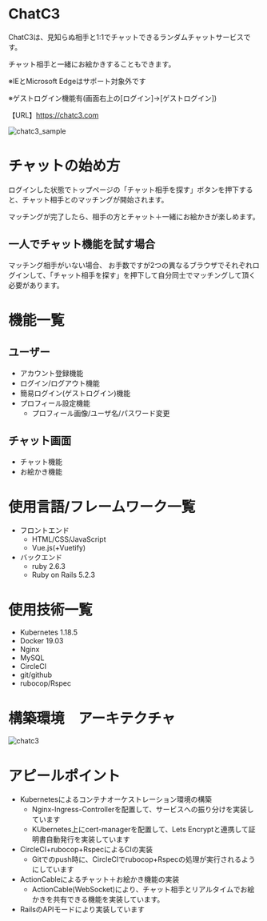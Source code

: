 # ChatC3
ChatC3は、見知らぬ相手と1:1でチャットできるランダムチャットサービスです。

チャット相手と一緒にお絵かきすることもできます。

※IEとMicrosoft Edgeはサポート対象外です 

※ゲストログイン機能有(画面右上の[ログイン]→[ゲストログイン])

【URL】https://chatc3.com

![chatc3_sample](https://user-images.githubusercontent.com/10390016/88374055-017dbd80-cdd4-11ea-9d80-5ce135a8b659.png)

# チャットの始め方
ログインした状態でトップページの「チャット相手を探す」ボタンを押下すると、チャット相手とのマッチングが開始されます。

マッチングが完了したら、相手の方とチャット＋一緒にお絵かきが楽しめます。

## 一人でチャット機能を試す場合
マッチング相手がいない場合、
お手数ですが2つの異なるブラウザでそれぞれログインして、「チャット相手を探す」を押下して自分同士でマッチングして頂く必要があります。

# 機能一覧
## ユーザー
- アカウント登録機能
- ログイン/ログアウト機能
- 簡易ログイン(ゲストログイン)機能
- プロフィール設定機能
  - プロフィール画像/ユーザ名/パスワード変更

## チャット画面
- チャット機能
- お絵かき機能

# 使用言語/フレームワーク一覧
- フロントエンド
  - HTML/CSS/JavaScript
  - Vue.js(+Vuetify)
- バックエンド
  - ruby 2.6.3
  - Ruby on Rails 5.2.3

# 使用技術一覧
- Kubernetes 1.18.5
- Docker 19.03
- Nginx
- MySQL
- CircleCI
- git/github
- rubocop/Rspec

# 構築環境　アーキテクチャ
![chatc3](https://user-images.githubusercontent.com/10390016/88372922-d2664c80-cdd1-11ea-87e9-872bb8a0039e.png)


# アピールポイント
- Kubernetesによるコンテナオーケストレーション環境の構築
  - Nginx-Ingress-Controllerを配置して、サービスへの振り分けを実装しています
  - KUbernetes上にcert-managerを配置して、Lets Encryptと連携して証明書自動発行を実装しています
- CircleCI+rubocop+RspecによるCIの実装
  - Gitでのpush時に、CircleCIでrubocop+Rspecの処理が実行されるようにしています
- ActionCableによるチャット＋お絵かき機能の実装
  - ActionCable(WebSocket)により、チャット相手とリアルタイムでお絵かきを共有できる機能を実装しています。
- RailsのAPIモードにより実装しています
